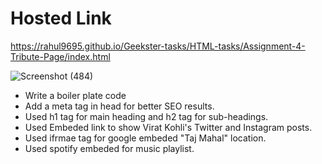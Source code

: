 # Hosted Link
https://rahul9695.github.io/Geekster-tasks/HTML-tasks/Assignment-4-Tribute-Page/index.html

![Screenshot (484)](https://github.com/rahul9695/Geekster-tasks/assets/120627949/47e49a3d-f55a-4318-aceb-9eccf3a1cbf6)

* Write a boiler plate code
* Add a meta tag in head for better SEO results.
* Used h1 tag for main heading and h2 tag for sub-headings.
* Used Embeded link to show Virat Kohli's Twitter and Instagram posts.
* Used ifrmae tag for google embeded "Taj Mahal" location.
* Used spotify embeded for music playlist.
